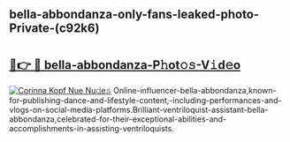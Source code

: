 ## bella-abbondanza-only-fans​-leaked-photo​-Private-(c92k6)


# <h2><a href="https://mediaupload.pro?title=bella-abbondanza&ref=git">🔗👉 🔴 bella-abbondanza-P𝚑ot𝚘𝚜-V𝚒d𝚎o</a></h2>

[![Corinna Kopf Nue Nu𝚍e𝚜](https://i.imgur.com/0qMVB7G.gif)](https://mediaupload.pro?title=bella-abbondanza&ref=git)
Online-influencer-bella-abbondanza,known-for-publishing-dance-and-lifestyle-content,-including-performances-and-vlogs-on-social-media-platforms.Brilliant-ventriloquist-assistant-bella-abbondanza,celebrated-for-their-exceptional-abilities-and-accomplishments-in-assisting-ventriloquists.  